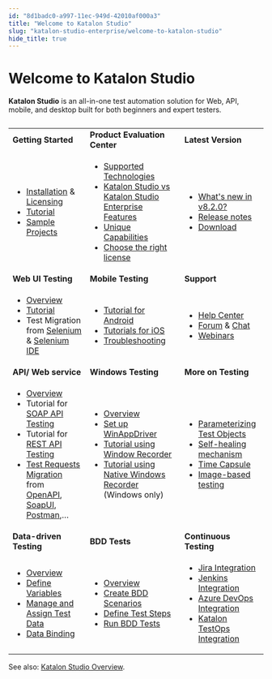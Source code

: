 ```yaml
---
id: "8d1badc0-a997-11ec-949d-42010af000a3"
title: "Welcome to Katalon Studio"
slug: "katalon-studio-enterprise/welcome-to-katalon-studio"
hide_title: true
---
```


# <a id="id" class="anchor_top_offset"/><a id="ariaid-title1" class="anchor_top_offset"/>Welcome to Katalon Studio

<p xmlns="http://www.w3.org/1999/xhtml" className="p"><strong className="ph b">Katalon Studio</strong> is an all-in-one test automation solution for Web, API, mobile, and desktop built for both beginners and expert testers.</p> 
<table xmlns="http://www.w3.org/1999/xhtml" className="table"><caption /><tbody className="tbody"><tr className><td className="entry"> <strong className="ph b">Getting Started</strong>       </td><td className="entry"> <strong className="ph b">Product Evaluation Center</strong>       </td><td className="entry"> <strong className="ph b">Latest Version</strong>       </td></tr><tr className><td className="entry">         <ul className="ul"><li className="li"> <a className="xref j-external-link" href="https://docs.katalon.com/katalon-studio/docs/getting-started.html" target="_blank">Installation</a> &amp; <a className="xref j-external-link" href="https://docs.katalon.com/katalon-studio/docs/license.html" target="_blank">Licensing</a>           </li><li className="li"> <a className="xref j-external-link" href="https://docs.katalon.com/katalon-studio/docs/quick_start.html" target="_blank">Tutorial</a>           </li><li className="li"> <a className="xref j-external-link" href="https://docs.katalon.com/katalon-studio/docs/sample-projects.html" target="_blank">Sample Projects</a>           </li></ul>       </td><td className="entry">         <ul className="ul"><li className="li"> <a className="xref j-external-link" href="https://docs.katalon.com/katalon-studio/docs/product-availability-matrix.html" target="_blank">Supported Technologies</a>           </li><li className="li"> <a className="xref j-external-link" href="https://docs.katalon.com/katalon-studio/docs/katalon-studio-vs-katalon-studio-enterprise.html" target="_blank">Katalon Studio vs Katalon Studio Enterprise Features</a>           </li><li className="li"> <a className="xref j-external-link" href="https://docs.katalon.com/katalon-studio/docs/unique-capabilities.html" target="_blank">Unique Capabilities</a>           </li><li className="li"> <a className="xref j-external-link" href="https://www.katalon.com/pricing/" target="_blank">Choose the right license</a>           </li></ul>       </td><td className="entry">         <ul className="ul"><li className="li"> <a className="xref j-external-link" href="https://www.katalon.com/resources-center/blog/studio-8-2-release/" target="_blank">What's new in v8.2.0?</a>           </li><li className="li"> <a className="xref j-external-link" href="https://docs.katalon.com/katalon-studio/new/all-versions.html" target="_blank">Release notes</a>           </li><li className="li"> <a className="xref j-external-link" href="https://www.katalon.com/download/" target="_blank">Download</a>           </li></ul>       </td></tr><tr className><td className="entry"> <strong className="ph b">Web UI Testing</strong>       </td><td className="entry"> <strong className="ph b">Mobile Testing</strong>        </td><td className="entry"> <strong className="ph b">Support</strong>       </td></tr><tr className><td className="entry">         <ul className="ul"><li className="li"> <a className="xref j-external-link" href="https://docs.katalon.com/katalon-studio/docs/introduction-to-web-testing.html" target="_blank">Overview</a>           </li><li className="li"> <a className="xref j-external-link" href="https://docs.katalon.com/katalon-studio/docs/record-web-utility.html" target="_blank">Tutorial</a>           </li><li className="li">Test Migration from <a className="xref j-external-link" href="https://docs.katalon.com/katalon-studio/docs/selenium-testng-junit-migration.html" target="_blank">Selenium</a> &amp; <a className="xref j-external-link" href="https://docs.katalon.com/katalon-studio/docs/import-selenium-ide.html" target="_blank">Selenium IDE</a>           </li></ul>       </td><td className="entry">         <ul className="ul"><li className="li"> <a className="xref j-external-link" href="https://docs.katalon.com/katalon-studio/tutorials/mobile-android-setup.html" target="_blank">Tutorial for Android</a>           </li><li className="li"> <a className="xref j-external-link" href="https://docs.katalon.com/katalon-studio/tutorials/mobile-ios-setup.html" target="_blank">Tutorials for iOS</a>           </li><li className="li"> <a className="xref j-external-link" href="https://docs.katalon.com/katalon-studio/docs/troubleshooting-automated-mobile-testing.html" target="_blank">Troubleshooting</a>           </li></ul>       </td><td className="entry">         <ul className="ul"><li className="li"> <a className="xref j-external-link" href="https://www.katalon.com/help-center/" target="_blank">Help Center</a>           </li><li className="li"> <a className="xref j-external-link" href="https://forum.katalon.com/" target="_blank">Forum</a> &amp; <a className="xref j-external-link" href="https://gitter.im/katalon-studio/Lobby" target="_blank">Chat</a>           </li><li className="li"> <a className="xref j-external-link" href="https://www.katalon.com/webinars/" target="_blank">Webinars</a>           </li></ul>       </td></tr><tr className><td className="entry"> <strong className="ph b">API/ Web service</strong>       </td><td className="entry"> <strong className="ph b">Windows Testing</strong>       </td><td className="entry"> <strong className="ph b">More on Testing</strong>       </td></tr><tr className><td className="entry">         <ul className="ul"><li className="li"> <a className="xref j-external-link" href="https://docs.katalon.com/katalon-studio/docs/introduction_api_testing.html" target="_blank">Overview</a>           </li><li className="li">Tutorial for <a className="xref j-external-link" href="https://docs.katalon.com/katalon-studio/docs/soap.html" target="_blank">SOAP API Testing</a>           </li><li className="li">Tutorial for <a className="xref j-external-link" href="https://docs.katalon.com/katalon-studio/docs/restful.html" target="_blank">REST API Testing</a>           </li><li className="li"> <a className="xref j-external-link" href="https://docs.katalon.com/katalon-studio/docs/introduction-to-web-services-test-object.html" target="_blank">Test Requests Migration</a> from <a className="xref j-external-link" href="https://docs.katalon.com/katalon-studio/docs/import-openapi30.html" target="_blank">OpenAPI</a>, <a className="xref j-external-link" href="https://docs.katalon.com/katalon-studio/docs/import-soapui.html" target="_blank">SoapUI</a>, <a className="xref j-external-link" href="https://docs.katalon.com/katalon-studio/docs/import-postman.html" target="_blank">Postman</a>,…</li></ul>       </td><td className="entry">         <ul className="ul"><li className="li"> <a className="xref j-external-link" href="https://docs.katalon.com/katalon-studio/docs/introduction-desktop-app-testing.html" target="_blank">Overview</a>           </li><li className="li"> <a className="xref j-external-link" href="https://docs.katalon.com/katalon-studio/docs/setup-winappdriver.html" target="_blank">Set up WinAppDriver</a>           </li><li className="li"> <a className="xref j-external-link" href="https://docs.katalon.com/katalon-studio/docs/windows-recorder-tutorials.html" target="_blank">Tutorial using Window Recorder</a>           </li><li className="li"> <a className="xref j-external-link" href="https://docs.katalon.com/katalon-studio/docs/windows-native-record.html" target="_blank">Tutorial using Native Windows Recorder</a> (Windows only)</li></ul>       </td><td className="entry">         <ul className="ul"><li className="li"> <a className="xref j-external-link" href="https://docs.katalon.com/katalon-studio/docs/parameterize-web-objects.html" target="_blank">Parameterizing Test Objects</a>           </li><li className="li"> <a className="xref j-external-link" href="https://docs.katalon.com/katalon-studio/docs/self-healing.html" target="_blank">Self-healing mechanism</a>           </li><li className="li"> <a className="xref j-external-link" href="https://docs.katalon.com/katalon-studio/docs/time-capsule.html" target="_blank">Time Capsule</a>           </li><li className="li"> <a className="xref j-external-link" href="https://docs.katalon.com/katalon-studio/docs/web-image-based-object-recognition.html" target="_blank">Image-based testing</a>           </li></ul>       </td></tr><tr className><td className="entry"> <strong className="ph b">Data-driven Testing</strong>       </td><td className="entry"> <strong className="ph b">BDD Tests</strong>       </td><td className="entry"> <strong className="ph b">Continuous Testing</strong>       </td></tr><tr className><td className="entry">         <ul className="ul"><li className="li"> <a className="xref j-external-link" href="https://docs.katalon.com/katalon-studio/docs/ddt.html" target="_blank">Overview</a>           </li><li className="li"> <a className="xref j-external-link" href="https://docs.katalon.com/katalon-studio/docs/test-case-variables.html" target="_blank">Define Variables</a>           </li><li className="li"> <a className="xref j-external-link" href="https://docs.katalon.com/katalon-studio/docs/manage-test-data.html" target="_blank">Manage and Assign Test Data</a>           </li><li className="li"> <a className="xref j-external-link" href="https://docs.katalon.com/katalon-studio/docs/run-test-case-external-data.html" target="_blank">Data Binding</a>           </li></ul>       </td><td className="entry">         <ul className="ul"><li className="li"> <a className="xref j-external-link" href="https://docs.katalon.com/katalon-studio/docs/cucumber-features-file.html" target="_blank">Overview</a>           </li><li className="li"> <a className="xref j-external-link" href="https://docs.katalon.com/katalon-studio/docs/cucumber-features-file.html#add-feature-files" target="_blank">Create BDD Scenarios</a>           </li><li className="li"> <a className="xref j-external-link" href="https://docs.katalon.com/katalon-studio/docs/cucumber-features-file.html#define-steps" target="_blank">Define Test Steps</a>           </li><li className="li"> <a className="xref j-external-link" href="https://docs.katalon.com/katalon-studio/docs/cucumber-features-file.html#run-a-feature-file" target="_blank">Run BDD Tests</a>           </li></ul>       </td><td className="entry">         <ul className="ul"><li className="li"> <a className="xref j-external-link" href="https://docs.katalon.com/katalon-studio/docs/jira-integration.html" target="_blank">Jira Integration</a>           </li><li className="li"> <a className="xref j-external-link" href="https://docs.katalon.com/katalon-studio/docs/jenkins-plugin-windows.html" target="_blank">Jenkins Integration</a>           </li><li className="li"> <a className="xref j-external-link" href="https://docs.katalon.com/katalon-studio/docs/azure-devops-extension.html" target="_blank">Azure DevOps Integration</a>           </li><li className="li"> <a className="xref j-external-link" href="https://docs.katalon.com/katalon-analytics/docs/overview.html" target="_blank">Katalon TestOps Integration</a>           </li></ul>       </td></tr></tbody></table> 
<p xmlns="http://www.w3.org/1999/xhtml" className="p">See also: <a className="xref j-external-link" href="https://docs.katalon.com/katalon-studio/docs/katalon-studio-overview.html" target="_blank">Katalon Studio Overview</a>.</p> 
